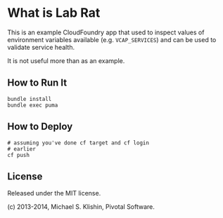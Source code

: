 # What is Lab Rat

This is an example CloudFoundry app that used to inspect
values of environment variables available (e.g. `VCAP_SERVICES`)
and can be used to validate service health.

It is not useful more than as an example.


## How to Run It

    bundle install
    bundle exec puma

## How to Deploy

    # assuming you've done cf target and cf login
    # earlier
    cf push


## License

Released under the MIT license.

(c) 2013-2014, Michael S. Klishin, Pivotal Software.

